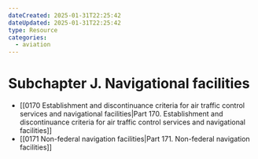```yaml
---
dateCreated: 2025-01-31T22:25:42
dateUpdated: 2025-01-31T22:25:42
type: Resource
categories:
  - aviation
---
```


# Subchapter J. Navigational facilities

- [[0170 Establishment and discontinuance criteria for air traffic control services and navigational facilities|Part 170. Establishment and discontinuance criteria for air traffic control services and navigational facilities]]
- [[0171 Non-federal navigation facilities|Part 171. Non-federal navigation facilities]]